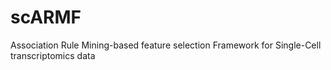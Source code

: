 # scARMF
Association Rule Mining-based feature selection Framework for Single-Cell transcriptomics data
